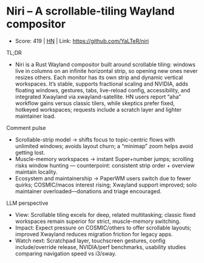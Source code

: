 # Niri – A scrollable-tiling Wayland compositor

- Score: 419 | [HN](https://news.ycombinator.com/item?id=45461500) | Link: https://github.com/YaLTeR/niri

TL;DR
- Niri is a Rust Wayland compositor built around scrollable tiling: windows live in columns on an infinite horizontal strip, so opening new ones never resizes others. Each monitor has its own strip and dynamic vertical workspaces. It’s stable, supports fractional scaling and NVIDIA, adds floating windows, gestures, tabs, live-reload config, accessibility, and integrated Xwayland via xwayland-satellite. HN users report “aha” workflow gains versus classic tilers, while skeptics prefer fixed, hotkeyed workspaces; requests include a scratch layer and lighter maintainer load.

Comment pulse
- Scrollable-strip model → shifts focus to topic-centric flows with unlimited windows; avoids layout churn; a “minimap” zoom helps avoid getting lost.
- Muscle-memory workspaces → instant Super+number jumps; scrolling risks window hunting — counterpoint: consistent strip order + overview maintain locality.
- Ecosystem and maintainership → PaperWM users switch due to fewer quirks; COSMIC/macos interest rising; Xwayland support improved; solo maintainer overloaded—donations and triage encouraged.

LLM perspective
- View: Scrollable tiling excels for deep, related multitasking; classic fixed workspaces remain superior for strict, muscle-memory switching.
- Impact: Expect pressure on COSMIC/others to offer scrollable layouts; improved Xwayland reduces migration friction for legacy apps.
- Watch next: Scratchpad layer, touchscreen gestures, config include/override release, NVIDIA/perf benchmarks, usability studies comparing navigation speed vs i3/sway.
